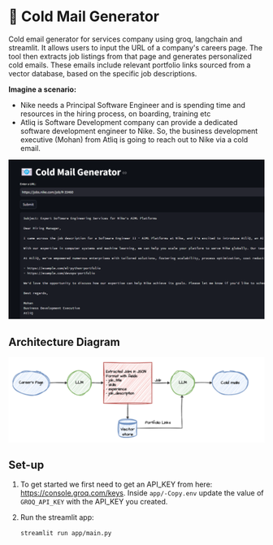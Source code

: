 # 📧 Cold Mail Generator
Cold email generator for services company using groq, langchain and streamlit. It allows users to input the URL of a company's careers page. The tool then extracts job listings from that page and generates personalized cold emails. These emails include relevant portfolio links sourced from a vector database, based on the specific job descriptions. 

**Imagine a scenario:**

- Nike needs a Principal Software Engineer and is spending time and resources in the hiring process, on boarding, training etc
- Atliq is Software Development company can provide a dedicated software development engineer to Nike. So, the business development executive (Mohan) from Atliq is going to reach out to Nike via a cold email.

![img.png](img.png)

## Architecture Diagram
![img.png](architecture.png)

## Set-up
1. To get started we first need to get an API_KEY from here: https://console.groq.com/keys. Inside `app/-Copy.env` update the value of `GROQ_API_KEY` with the API_KEY you created. 
   
2. Run the streamlit app:
   ```commandline
   streamlit run app/main.py
   ```
